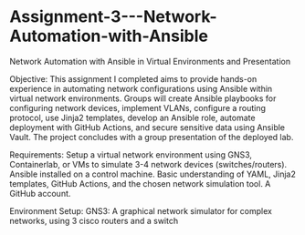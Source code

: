 # Assignment-3---Network-Automation-with-Ansible
Network Automation with Ansible in Virtual Environments and Presentation

Objective:
This assignment I completed aims to provide hands-on experience in automating network configurations using Ansible within virtual network environments. Groups will create Ansible playbooks for configuring network devices, implement VLANs, configure a routing protocol, use Jinja2 templates, develop an Ansible role, automate deployment with GitHub Actions, and secure sensitive data using Ansible Vault. The project concludes with a group presentation of the deployed lab.

Requirements:
Setup a virtual network environment using GNS3, Containerlab, or VMs to simulate 3-4 network devices (switches/routers).
Ansible installed on a control machine.
Basic understanding of YAML, Jinja2 templates, GitHub Actions, and the chosen network simulation tool.
A GitHub account.

Environment Setup:
GNS3: A graphical network simulator for complex networks, using 3 cisco routers and a switch 

